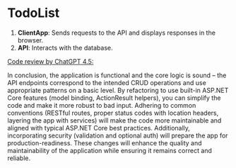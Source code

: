 # TodoList

1. **ClientApp**: Sends requests to the API and displays responses in the browser.
2. **API**: Interacts with the database.

[Code review by ChatGPT 4.5:](https://chatgpt.com/share/67d69d82-5e50-800e-bdf7-b71e61bf9f61)

In conclusion, the application is functional and the core logic is sound – the API endpoints correspond to the intended CRUD operations and use appropriate patterns on a basic level.
By refactoring to use built-in ASP.NET Core features (model binding, ActionResult helpers), you can simplify the code and make it more robust to bad input.
Adhering to common conventions (RESTful routes, proper status codes with location headers, layering the app with services) will make the code more maintainable and aligned with typical ASP.NET Core best practices.
Additionally, incorporating security (validation and optional auth) will prepare the app for production-readiness.
These changes will enhance the quality and maintainability of the application while ensuring it remains correct and reliable.
